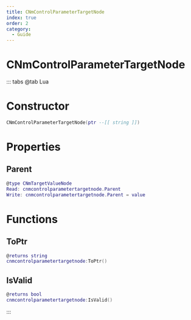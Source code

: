 ```yaml
---
title: CNmControlParameterTargetNode
index: true
order: 2
category:
  - Guide
---
```


# CNmControlParameterTargetNode

::: tabs
@tab Lua
# Constructor
```lua
CNmControlParameterTargetNode(ptr --[[ string ]])
```
# Properties
## Parent 
```lua
@type CNmTargetValueNode
Read: cnmcontrolparametertargetnode.Parent
Write: cnmcontrolparametertargetnode.Parent = value
```
# Functions
## ToPtr
```lua
@returns string
cnmcontrolparametertargetnode:ToPtr()
```
## IsValid
```lua
@returns bool
cnmcontrolparametertargetnode:IsValid()
```

:::
